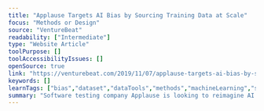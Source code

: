 ```yaml
---
title: "Applause Targets AI Bias by Sourcing Training Data at Scale"
focus: "Methods or Design"
source: "VentureBeat"
readability: ["Intermediate"]
type: "Website Article"
toolPurpose: []
toolAccessibilityIssues: []
openSource: true
link: "https://venturebeat.com/2019/11/07/applause-targets-ai-bias-by-sourcing-training-data-at-scale/"
keywords: []
learnTags: ["bias","dataset","dataTools","methods","machineLearning","solution","trust"]
summary: "Software testing company Applause is looking to reimagine AI testing with a new service that better detects AI bias by crowdsourcing larger training data sets. Applause’s AI training and testing service is offered across five core AI types, covering voice, optical character recognition (OCR), image recognition, biometrics and chatbots.  "
---
```


